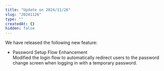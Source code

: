 ```yaml
---
title: "Update on 2024/11/26"
slug: "20241126"
type: ""
createdAt: {}
hidden: false
---
```


We have released the following new feature:

- Password Setup Flow Enhancement  
  Modified the login flow to automatically redirect users to the password change screen when logging in with a temporary password.